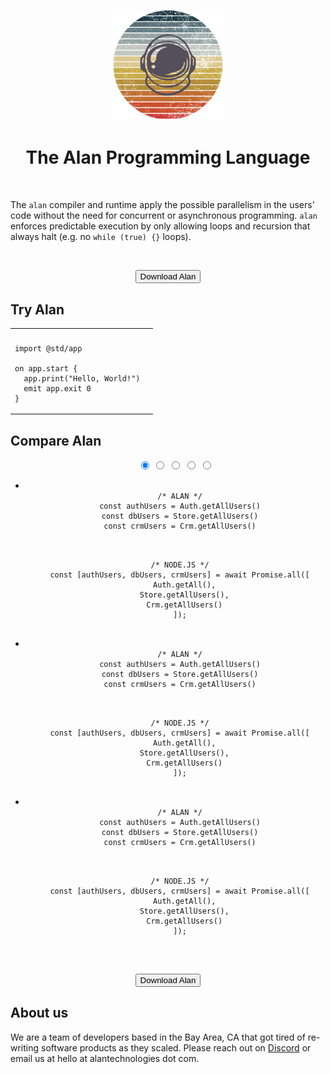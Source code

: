&nbsp;

<center>
  <img src="alan-logo.png" alt="drawing" width="180"/>
  <h1 style="color: var(--title);">The Alan Programming Language</h1>
</center>

&nbsp;

The `alan` compiler and runtime apply the possible parallelism in the users' code without the need for concurrent or asynchronous programming.
`alan` enforces predictable execution by only allowing loops and recursion that always halt (e.g. no `while (true) {}` loops).

&nbsp;

<center>
  <button onclick="window.location.href='https://docs.alan-lang.org/#installation'" class="cta-button">Download Alan</button>
</center>

## Try Alan

<table style="width: 100%;">
<tr>
<th></th>
<th></th>
</tr>
<tr>
<td>

```rust,editable,ignore,mdbook-runnable
import @std/app

on app.start {
  app.print("Hello, World!")
  emit app.exit 0
}
```

</td>
</table>

## Compare Alan

<center>
  <div class="carousel-container">
    <ul class="carousel my-carousel carousel--thumb">
      <input class="carousel__activator" type="radio" id="K" name="thumb" checked="checked"/>
      <input class="carousel__activator" type="radio" id="L" name="thumb"/>
      <input class="carousel__activator" type="radio" id="M" name="thumb"/>
      <input class="carousel__activator" type="radio" id="N" name="thumb"/>
      <input class="carousel__activator" type="radio" id="O" name="thumb"/>
      <div class="carousel__controls">
        <label class="carousel__control carousel__control--backward" for="O"></label>
        <label class="carousel__control carousel__control--forward" for="L"></label>
      </div>
      <div class="carousel__controls">
        <label class="carousel__control carousel__control--backward" for="K"></label>
        <label class="carousel__control carousel__control--forward" for="M"></label>
      </div>
      <div class="carousel__controls">
        <label class="carousel__control carousel__control--backward" for="L"></label>
        <label class="carousel__control carousel__control--forward" for="N"></label>
      </div>
      <div class="carousel__controls">
        <label class="carousel__control carousel__control--backward" for="M"></label>
        <label class="carousel__control carousel__control--forward" for="O"></label>
      </div>
      <div class="carousel__controls">
        <label class="carousel__control carousel__control--backward" for="N"></label>
        <label class="carousel__control carousel__control--forward" for="K"></label>
      </div>
      <li class="carousel__slide">
        <pre class="code-border"><code class="language-javascript">
  /* ALAN */
  const authUsers = Auth.getAllUsers()
  const dbUsers = Store.getAllUsers()
  const crmUsers = Crm.getAllUsers()
        </code></pre>
        <pre class="code-border"><code class="language-javascript">
  /* NODE.JS */
  const [authUsers, dbUsers, crmUsers] = await Promise.all([
    Auth.getAll(),
    Store.getAllUsers(),
    Crm.getAllUsers()
  ]);
        </code></pre>
      </li>
      <li class="carousel__slide">
        <pre class="code-border"><code class="language-javascript">
  /* ALAN */
  const authUsers = Auth.getAllUsers()
  const dbUsers = Store.getAllUsers()
  const crmUsers = Crm.getAllUsers()
        </code></pre>
        <pre class="code-border"><code class="language-javascript">
  /* NODE.JS */
  const [authUsers, dbUsers, crmUsers] = await Promise.all([
    Auth.getAll(),
    Store.getAllUsers(),
    Crm.getAllUsers()
  ]);
        </code></pre>
      </li>
      <li class="carousel__slide">
        <pre class="code-border"><code class="language-javascript">
  /* ALAN */
  const authUsers = Auth.getAllUsers()
  const dbUsers = Store.getAllUsers()
  const crmUsers = Crm.getAllUsers()
        </code></pre>
        <pre class="code-border"><code class="language-javascript">
  /* NODE.JS */
  const [authUsers, dbUsers, crmUsers] = await Promise.all([
    Auth.getAll(),
    Store.getAllUsers(),
    Crm.getAllUsers()
  ]);
        </code></pre>
      </li>
      <div class="carousel__indicators">
        <label class="carousel__indicator" for="K"></label>
        <label class="carousel__indicator" for="L"></label>
        <label class="carousel__indicator" for="M"></label>
      </div>
    </ul>
  </div>
</center>

&nbsp;

<center>
  <button onclick="window.location.href='https://docs.alan-lang.org/#installation'" class="cta-button">Download Alan</button>
</center>

## About us

We are a team of developers based in the Bay Area, CA that got tired of re-writing software products as they scaled.
Please reach out on [Discord](https://discord.gg/XatB9we) or email us at hello at alantechnologies dot com.